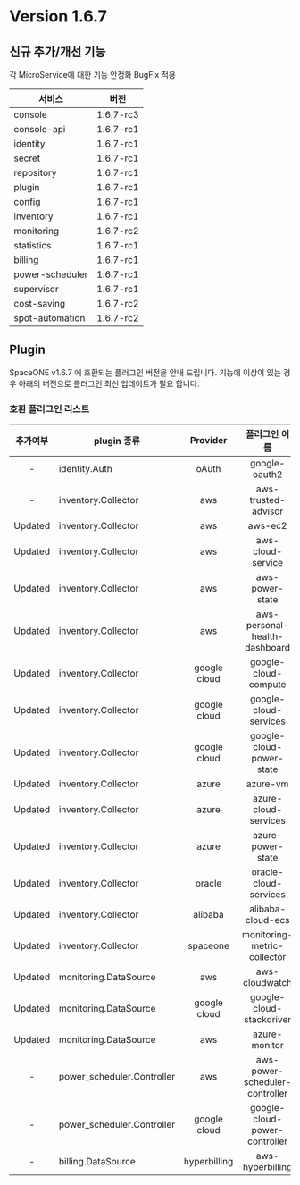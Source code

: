 # Version 1.6.7


## 신규 추가/개선 기능

각 MicroService에 대한 기능 안정화 BugFix 적용

|서비스|버전   |
|---   |---    |
| console     		| 1.6.7-rc3    |
| console-api     	| 1.6.7-rc1    |
| identity     		| 1.6.7-rc1    |
| secret     		| 1.6.7-rc1    |
| repository     	| 1.6.7-rc1    |
| plugin     		| 1.6.7-rc1    |
| config     		| 1.6.7-rc1    |
| inventory     	| 1.6.7-rc1    |
| monitoring     	| 1.6.7-rc2    |
| statistics     	| 1.6.7-rc1    |
| billing     		| 1.6.7-rc1    |
| power-scheduler   | 1.6.7-rc1    |
| supervisor     	| 1.6.7-rc1    |
| cost-saving     	| 1.6.7-rc2    |
| spot-automation   | 1.6.7-rc2    |

## Plugin 
SpaceONE v1.6.7 에 호환되는 플러그인 버전을 안내 드립니다. 
기능에 이상이 있는 경우 아래의 버전으로 플러그인 최신 업데이트가 필요 합니다.

### 호환 플러그인 리스트

|추가여부|plugin 종류|Provider|플러그인 이름|버전|
|:---:|---|:---:|:---:|:---:|
|-|identity.Auth|oAuth|google-oauth2|v1.1|
|-|inventory.Collector|aws|aws-trusted-advisor|v1.3|
|Updated|inventory.Collector|aws|aws-ec2|v1.12|
|Updated|inventory.Collector|aws|aws-cloud-service|v1.9.3|
|Updated|inventory.Collector|aws|aws-power-state|v1.6|
|Updated|inventory.Collector|aws|aws-personal-health-dashboard|v1.3|
|Updated|inventory.Collector|google cloud|google-cloud-compute|v1.2.5|
|Updated|inventory.Collector|google cloud|google-cloud-services|v1.2.3|
|Updated|inventory.Collector|google cloud|google-cloud-power-state|v1.1.3|
|Updated|inventory.Collector|azure|azure-vm|v1.2.2|
|Updated|inventory.Collector|azure|azure-cloud-services|v1.1.2|
|Updated|inventory.Collector|azure|azure-power-state|v1.0.1|
|Updated|inventory.Collector|oracle|oracle-cloud-services|v1.0|
|Updated|inventory.Collector|alibaba|alibaba-cloud-ecs|v1.0|
|Updated|inventory.Collector|spaceone|monitoring-metric-collector|v1.2|
|Updated|monitoring.DataSource|aws|aws-cloudwatch|v1.1.1|
|Updated|monitoring.DataSource|google cloud|google-cloud-stackdriver|v1.0.4|
|Updated|monitoring.DataSource|aws|azure-monitor|v1.0.2|
|-|power_scheduler.Controller|aws|aws-power-scheduler-controller|v1.4.4|
|-|power_scheduler.Controller|google cloud|google-cloud-power-controller|v1.1.3|
|-|billing.DataSource|hyperbilling|aws-hyperbilling|v1.0.2|


